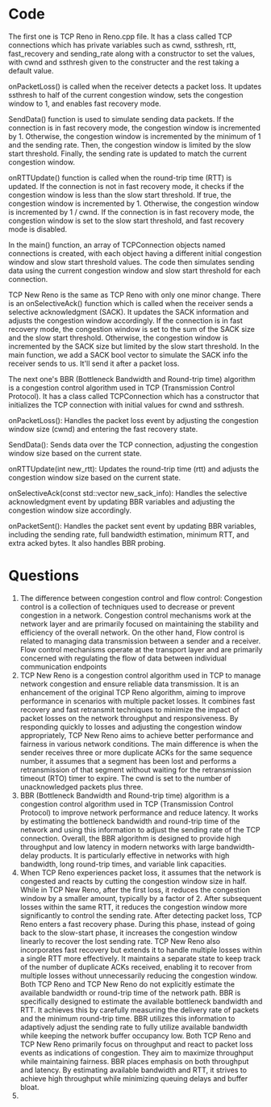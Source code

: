 # Code
The first one is TCP Reno in Reno.cpp file. It has a class called TCP connections which has private variables such as cwnd, ssthresh, rtt, fast_recovery and sending_rate along with a constructor to set the values, with cwnd and ssthresh given to the constructer and the rest taking a default value. 

onPacketLoss() is called when the receiver detects a packet loss. It updates ssthresh to half of the current congestion window, sets the congestion window to 1, and enables fast recovery mode.

SendData() function is used to simulate sending data packets. If the connection is in fast recovery mode, the congestion window is incremented by 1. Otherwise, the congestion window is incremented by the minimum of 1 and the sending rate. Then, the congestion window is limited by the slow start threshold. Finally, the sending rate is updated to match the current congestion window.

onRTTUpdate() function is called when the round-trip time (RTT) is updated. If the connection is not in fast recovery mode, it checks if the congestion window is less than the slow start threshold. If true, the congestion window is incremented by 1. Otherwise, the congestion window is incremented by 1 / cwnd. If the connection is in fast recovery mode, the congestion window is set to the slow start threshold, and fast recovery mode is disabled. 

In the main() function, an array of TCPConnection objects named connections is created, with each object having a different initial congestion window and slow start threshold values. The code then simulates sending data using the current congestion window and slow start threshold for each connection.

TCP New Reno is the same as TCP Reno with only one minor change. There is an onSelectiveAck() function which is called when the receiver sends a selective acknowledgment (SACK). It updates the SACK information and adjusts the congestion window accordingly. If the connection is in fast recovery mode, the congestion window is set to the sum of the SACK size and the slow start threshold. Otherwise, the congestion window is incremented by the SACK size but limited by the slow start threshold. In the main function, we add a SACK bool vector to simulate the SACK info the receiver sends to us. It'll send it after a packet loss. 

The next one's BBR (Bottleneck Bandwidth and Round-trip time) algorithm is a congestion control algorithm used in TCP (Transmission Control Protocol). It has a class called TCPConnection which has a constructor that initializes the TCP connection with initial values for cwnd and ssthresh.

onPacketLoss(): Handles the packet loss event by adjusting the congestion window size (cwnd) and entering the fast recovery state.

SendData(): Sends data over the TCP connection, adjusting the congestion window size based on the current state.

onRTTUpdate(int new_rtt): Updates the round-trip time (rtt) and adjusts the congestion window size based on the current state.

onSelectiveAck(const std::vector<bool> new_sack_info): Handles the selective acknowledgment event by updating BBR variables and adjusting the congestion window size accordingly.

onPacketSent(): Handles the packet sent event by updating BBR variables, including the sending rate, full bandwidth estimation, minimum RTT, and extra acked bytes. It also handles BBR probing.
 
# Questions
1) The difference between congestion control and flow control: Congestion control is a collection of techniques used to decrease or prevent congestion in a network. Congestion control mechanisms work at the network layer and are primarily focused on maintaining the stability and efficiency of the overall network. On the other hand, Flow control is related to managing data transmission between a sender and a receiver. Flow control mechanisms operate at the transport layer and are primarily concerned with regulating the flow of data between individual communication endpoints
2) TCP New Reno is a congestion control algorithm used in TCP to manage network congestion and ensure reliable data transmission. It is an enhancement of the original TCP Reno algorithm, aiming to improve performance in scenarios with multiple packet losses. It combines fast recovery and fast retransmit techniques to minimize the impact of packet losses on the network throughput and responsiveness. By responding quickly to losses and adjusting the congestion window appropriately, TCP New Reno aims to achieve better performance and fairness in various network conditions. The main difference is when the sender receives three or more duplicate ACKs for the same sequence number, it assumes that a segment has been lost and performs a retransmission of that segment without waiting for the retransmission timeout (RTO) timer to expire. The cwnd is set to the number of unacknowledged packets plus three.
3) BBR (Bottleneck Bandwidth and Round-trip time) algorithm is a congestion control algorithm used in TCP (Transmission Control Protocol) to improve network performance and reduce latency. It works by estimating the bottleneck bandwidth and round-trip time of the network and using this information to adjust the sending rate of the TCP connection. Overall, the BBR algorithm is designed to provide high throughput and low latency in modern networks with large bandwidth-delay products. It is particularly effective in networks with high bandwidth, long round-trip times, and variable link capacities.
4) When TCP Reno experiences packet loss, it assumes that the network is congested and reacts by cutting the congestion window size in half. While in TCP New Reno, after the first loss, it reduces the congestion window by a smaller amount, typically by a factor of 2. After subsequent losses within the same RTT, it reduces the congestion window more significantly to control the sending rate. After detecting packet loss, TCP Reno enters a fast recovery phase. During this phase, instead of going back to the slow-start phase, it increases the congestion window linearly to recover the lost sending rate. TCP New Reno also incorporates fast recovery but extends it to handle multiple losses within a single RTT more effectively. It maintains a separate state to keep track of the number of duplicate ACKs received, enabling it to recover from multiple losses without unnecessarily reducing the congestion window. Both TCP Reno and TCP New Reno do not explicitly estimate the available bandwidth or round-trip time of the network path. BBR is specifically designed to estimate the available bottleneck bandwidth and RTT. It achieves this by carefully measuring the delivery rate of packets and the minimum round-trip time. BBR utilizes this information to adaptively adjust the sending rate to fully utilize available bandwidth while keeping the network buffer occupancy low. Both TCP Reno and TCP New Reno primarily focus on throughput and react to packet loss events as indications of congestion. They aim to maximize throughput while maintaining fairness. BBR places emphasis on both throughput and latency. By estimating available bandwidth and RTT, it strives to achieve high throughput while minimizing queuing delays and buffer bloat.
5) 

